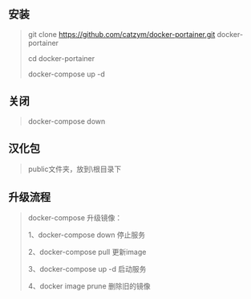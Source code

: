## 安装
> git clone https://github.com/catzym/docker-portainer.git docker-portainer
> 
> cd docker-portainer
> 
> docker-compose up -d

## 关闭
> docker-compose down

## 汉化包
> public文件夹，放到\根目录下

## 升级流程
> docker-compose 升级镜像：
>
> 1、docker-compose down 停止服务
>
> 2、docker-compose pull 更新image
>
> 3、docker-compose up -d 启动服务
>
> 4、docker image prune 删除旧的镜像